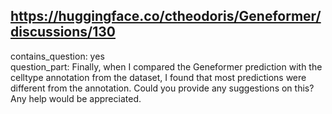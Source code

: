 ## https://huggingface.co/ctheodoris/Geneformer/discussions/130

contains_question: yes  
question_part: Finally, when I compared the Geneformer prediction with the celltype annotation from the dataset, I found that most predictions were different from the annotation. Could you provide any suggestions on this? Any help would be appreciated.